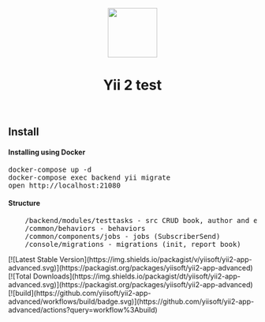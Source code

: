 <p align="center">
    <a href="https://github.com/yiisoft" target="_blank">
        <img src="https://avatars0.githubusercontent.com/u/993323" height="100px">
    </a>
    <h1 align="center">Yii 2 test</h1>
    <br>
</p>
<h2>Install</h2>
<h4>Installing using Docker</h4>
<pre>docker-compose up -d
docker-compose exec backend yii migrate
open http://localhost:21080
</pre>

<h4>Structure</h4>
<pre>
    /backend/modules/testtasks - src CRUD book, author and etc
    /common/behaviors - behaviors
    /common/components/jobs - jobs (SubscriberSend)
    /console/migrations - migrations (init, report_book)
</pre>
[![Latest Stable Version](https://img.shields.io/packagist/v/yiisoft/yii2-app-advanced.svg)](https://packagist.org/packages/yiisoft/yii2-app-advanced)
[![Total Downloads](https://img.shields.io/packagist/dt/yiisoft/yii2-app-advanced.svg)](https://packagist.org/packages/yiisoft/yii2-app-advanced)
[![build](https://github.com/yiisoft/yii2-app-advanced/workflows/build/badge.svg)](https://github.com/yiisoft/yii2-app-advanced/actions?query=workflow%3Abuild)


